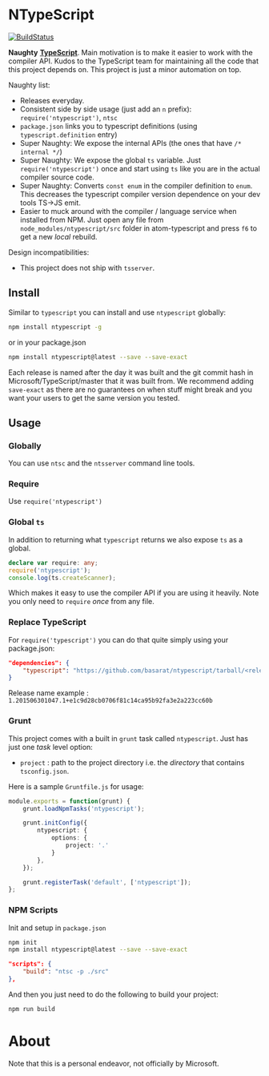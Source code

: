 # NTypeScript

[![BuildStatus](https://travis-ci.org/TypeStrong/ntypescript.svg)](https://travis-ci.org/TypeStrong/ntypescript)

**Naughty** [**TypeScript**](https://github.com/Microsoft/TypeScript). Main motivation is to make it easier to work with the compiler API. Kudos to the TypeScript team for maintaining all the code that this project depends on. This project is just a minor automation on top.

Naughty list:

* Releases everyday.
* Consistent side by side usage (just add an `n` prefix): `require('ntypescript')`, `ntsc`
* `package.json` links you to typescript definitions (using `typescript.definition` entry)
* Super Naughty: We expose the internal APIs (the ones that have `/* internal */`)
* Super Naughty: We expose the global `ts` variable. Just `require('ntypescript')` once and start using `ts` like you are in the actual compiler source code.
* Super Naughty: Converts `const enum` in the compiler definition to `enum`. This decreases the typescript compiler version dependence on your dev tools TS->JS emit.
* Easier to muck around with the compiler / language service when installed from NPM. Just open any file from `node_modules/ntypescript/src` folder in atom-typescript and press `f6` to get a new *local* rebuild.

Design incompatibilities:
* This project does not ship with `tsserver`.

## Install
Similar to `typescript` you can install and use `ntypescript` globally:

``` sh
npm install ntypescript -g
```

or in your package.json

```sh
npm install ntypescript@latest --save --save-exact
```

Each release is named after the day it was built and the git commit hash in Microsoft/TypeScript/master that it was built from. We recommend adding `save-exact` as there are no guarantees on when stuff might break and you want your users to get the same version you tested.

## Usage

### Globally
You can use `ntsc` and the `ntsserver` command line tools.

### Require
Use `require('ntypescript')`

### Global `ts`
In addition to returning what `typescript` returns we also expose `ts` as a global.

```ts
declare var require: any;
require('ntypescript');
console.log(ts.createScanner);
```
Which makes it easy to use the compiler API if you are using it heavily. Note you only need to `require` *once* from any file.

### Replace TypeScript
For `require('typescript')` you can do that quite simply using your package.json:

```json
"dependencies": {
    "typescript": "https://github.com/basarat/ntypescript/tarball/<release name>"
}
```
Release name example : `1.201506301047.1+e1c9d28cb0706f81c14ca95b92fa3e2a223cc60b`

### Grunt
This project comes with a built in `grunt` task called `ntypescript`. Just has just one *task* level option:

* `project` : path to the project directory i.e. the *directory* that contains `tsconfig.json`.

Here is a sample `Gruntfile.js` for usage:

```ts
module.exports = function(grunt) {
    grunt.loadNpmTasks('ntypescript');

    grunt.initConfig({
        ntypescript: {
            options: {
                project: '.'
            }
        },
    });

    grunt.registerTask('default', ['ntypescript']);
};
```

### NPM Scripts
Init and setup in `package.json`
```bash
npm init
npm install ntypescript@latest --save --save-exact
```
```json
"scripts": {
    "build": "ntsc -p ./src"
},
```
And then you just need to do the following to build your project:
```bash
npm run build
```

# About
Note that this is a personal endeavor, not officially by Microsoft.
